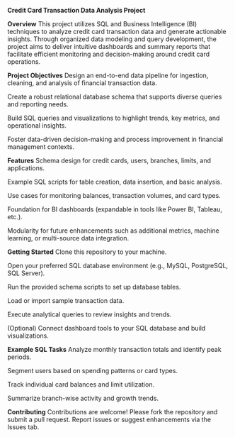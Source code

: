 **Credit Card Transaction Data Analysis Project**

**Overview**
This project utilizes SQL and Business Intelligence (BI) techniques to analyze credit card transaction data and generate actionable insights. Through organized data modeling and query development, the project aims to deliver intuitive dashboards and summary reports that facilitate efficient monitoring and decision-making around credit card operations.

**Project Objectives**
Design an end-to-end data pipeline for ingestion, cleaning, and analysis of financial transaction data.

Create a robust relational database schema that supports diverse queries and reporting needs.

Build SQL queries and visualizations to highlight trends, key metrics, and operational insights.

Foster data-driven decision-making and process improvement in financial management contexts.

**Features**
Schema design for credit cards, users, branches, limits, and applications.

Example SQL scripts for table creation, data insertion, and basic analysis.

Use cases for monitoring balances, transaction volumes, and card types.

Foundation for BI dashboards (expandable in tools like Power BI, Tableau, etc.).

Modularity for future enhancements such as additional metrics, machine learning, or multi-source data integration.

**Getting Started**
Clone this repository to your machine.

Open your preferred SQL database environment (e.g., MySQL, PostgreSQL, SQL Server).

Run the provided schema scripts to set up database tables.

Load or import sample transaction data.

Execute analytical queries to review insights and trends.

(Optional) Connect dashboard tools to your SQL database and build visualizations.

**Example SQL Tasks**
Analyze monthly transaction totals and identify peak periods.

Segment users based on spending patterns or card types.

Track individual card balances and limit utilization.

Summarize branch-wise activity and growth trends.

**Contributing**
Contributions are welcome! Please fork the repository and submit a pull request. Report issues or suggest enhancements via the Issues tab.
